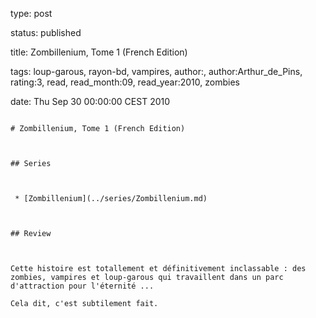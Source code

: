 type: post
status: published
title: Zombillenium, Tome 1 (French Edition)
tags:  loup-garous,  rayon-bd,  vampires, author:, author:Arthur_de_Pins, rating:3, read, read_month:09, read_year:2010, zombies
date: Thu Sep 30 00:00:00 CEST 2010
~~~~~~
# Zombillenium, Tome 1 (French Edition)

## Series

 * [Zombillenium](../series/Zombillenium.md)

## Review

Cette histoire est totallement et définitivement inclassable : des zombies, vampires et loup-garous qui travaillent dans un parc d'attraction pour l'éternité ...  
Cela dit, c'est subtilement fait.